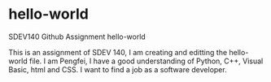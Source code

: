 # hello-world
SDEV140 Github Assignment hello-world 

This is an assignment of SDEV 140, I am creating and editting the hello-world file. 
I am Pengfei, I have a good understanding of Python, C++, Visual Basic, html and CSS. 
I want to find a job as a software developer. 

